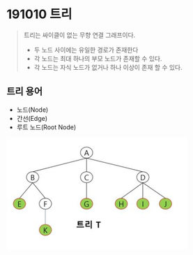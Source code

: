 # 191010 트리

> 트리는 싸이클이 없는 무향 연결 그래프이다.
>
> - 두 노드 사이에는 유일한 경로가 존재한다
> - 각 노드는 최대 하나의 부모 노드가 존재할 수 있다.
> - 각 노드는 자식 노드가 없거나 하나 이상이 존재 할 수 있다.

## 트리 용어

* 노드(Node)
* 간선(Edge)
* 루트 노드(Root Node)

![tree_01](./tree_01.JPG)

